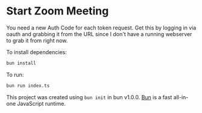 # Start Zoom Meeting

You need a new Auth Code for each token request. Get this by logging in via oauth and grabbing it from the URL since I don't have a running webserver to grab it from right now.

To install dependencies:

```bash
bun install
```

To run:

```bash
bun run index.ts
```

This project was created using `bun init` in bun v1.0.0. [Bun](https://bun.sh) is a fast all-in-one JavaScript runtime.
